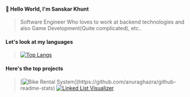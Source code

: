 #### 👋 Hello World, I'm Sanskar Khunt
> Software Engineer Who loves to work at backend technologies and also Game Development(Quite complicated), etc..

#### Let's look at my languages
>
>[![Top Langs](https://github-readme-stats.vercel.app/api/top-langs/?username=sanskark&hide=c,html,hlsl)](https://github.com/anuraghazra/github-readme-stats)

#### Here's the top projects
> 
>[![Bike Rental System](https://github-readme-stats.vercel.app/api/pin/?username=sanskark&repo=bike-rental-system&desc="hello")](https://github.com/anuraghazra/github-readme-stats)
>[![Linked List Visualizer](https://github-readme-stats.vercel.app/api/pin/?username=sanskark&repo=linked-list-visualizer)](https://github.com/anuraghazra/github-readme-stats)


